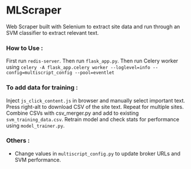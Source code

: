 # MLScraper
Web Scraper built with Selenium to extract site data and run through an SVM classifier to extract relevant text.

### How to Use :
First run `redis-server`. 
Then run `flask_app.py`.
Then run Celery worker using 
`celery -A flask_app.celery worker --loglevel=info --config=multiscript_config --pool=eventlet`

### To add data for training :
Inject `js_click_content.js` in browser and manually select important text. 
Press right-alt to download CSV of the site text. Repeat for multiple sites.
Combine CSVs with csv_merger.py and add to existing `svm_training_data.csv`.
Retrain model and check stats for performance using `model_trainer.py`.

### Others :
- Change values in `multiscript_config.py` to update broker URLs and SVM performance.
